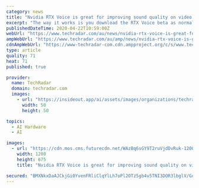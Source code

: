 ```yaml
---
category: news
title: "Nvidia RTX Voice is great for improving sound quality on video calls – and doesn’t actually need an RTX GPU"
excerpt: "The way it works is you download the RTX Voice beta as normal, and install the plugin, whereupon non-RTX GPU owners will be greeted by an error message stating that ... car alarms going off outside your window, and so on (and as it’s AI-powered, it should get better with time and training). Remember that RTX Voice is still in beta, although ..."
publishedDateTime: 2020-04-22T10:59:00Z
webUrl: "https://www.techradar.com/au/news/nvidia-rtx-voice-is-great-for-improving-sound-quality-on-video-calls-and-doesnt-actually-need-an-rtx-gpu"
ampWebUrl: "https://www.techradar.com/au/amp/news/nvidia-rtx-voice-is-great-for-improving-sound-quality-on-video-calls-and-doesnt-actually-need-an-rtx-gpu"
cdnAmpWebUrl: "https://www-techradar-com.cdn.ampproject.org/c/s/www.techradar.com/au/amp/news/nvidia-rtx-voice-is-great-for-improving-sound-quality-on-video-calls-and-doesnt-actually-need-an-rtx-gpu"
type: article
quality: 71
heat: 71
published: true

provider:
  name: TechRadar
  domain: techradar.com
  images:
    - url: "https://insideout.app/ai/assets/images/organizations/techradar.com-50x50.jpg"
      width: 50
      height: 50

topics:
  - AI Hardware
  - AI

images:
  - url: "https://cdn.mos.cms.futurecdn.net/WAzBq6sGY9T2ruVjdDvRuk-1200-80.jpg"
    width: 1200
    height: 675
    title: "Nvidia RTX Voice is great for improving sound quality on video calls – and doesn’t actually need an RTX GPU"

secured: "BMXNkxDaAJCkjGi0YvenFRliClqYlLh7oPl2OTz5gb4v5TNI3DOR3lbglV/Gcr828kP+oYzroyrodhHgZtoJknKpyBzLim1gNCGkIZDVvsUjBJjEn0Tbtq5aXDO4BHb+Vrf+iVyx/jDEFm6gfud/rv+QYYojgm8BiOMVwcZjlQ57jYLpCbc4Vstj4Ej+Ce5XICb/8yfkifuQUGRrpckjYaxw6pax+p4VnJZb70oBzLIxlljf5mtQngpsz7iPV2+yeU3QIEjrrYXF+AcOsp0kfM0ZPKDCKHbYCN4dhE7dRISeSveKVFaSkbsUyd57LPcw;yxa7ix+6+DsoWoUnZd/IrA=="
---
```


